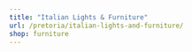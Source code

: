 ```yaml
---
title: "Italian Lights & Furniture"
url: /pretoria/italian-lights-and-furniture/
shop: furniture
---
```

